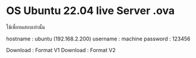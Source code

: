# OS Ubuntu 22.04 live Server .ova
ใช้เพื่อทดสอบเท่านั้น

hostname : ubuntu (192.168.2.200)
username : machine
password : 123456

Download : Format V1
Download : Format V2
